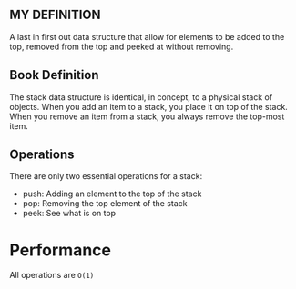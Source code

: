 ## MY DEFINITION
A last in first out data structure that allow for elements to be added to the top, removed from the top and peeked at without removing.

## Book Definition
The stack data structure is identical, in concept, to a physical stack of objects. When you add an item to a stack, you place it on top of the stack. When you remove an item from a stack, you always remove the top-most item.

## Operations
There are only two essential operations for a stack:
- push: Adding an element to the top of the stack
- pop: Removing the top element of the stack
- peek: See what is on top

# Performance
All operations are `O(1)`
